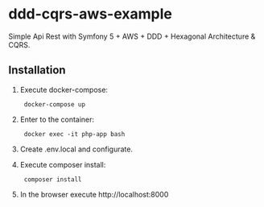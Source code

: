 ddd-cqrs-aws-example
====================

Simple Api Rest with Symfony 5 + AWS + DDD + Hexagonal Architecture & CQRS.


Installation
------------

1. Execute docker-compose:


        docker-compose up


2. Enter to the container:


        docker exec -it php-app bash


3. Create .env.local and configurate.


4. Execute composer install:


        composer install


5. In the browser execute http://localhost:8000
